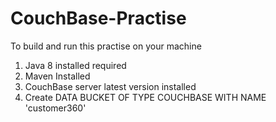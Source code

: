 # CouchBase-Practise

 To build and run this practise on your machine
 1. Java 8 installed required
 2. Maven Installed
 3. CouchBase server latest version installed
 4. Create DATA BUCKET OF TYPE COUCHBASE WITH NAME 'customer360'
